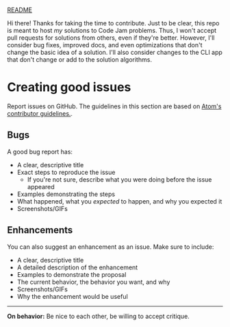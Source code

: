 [README](./README.md)

Hi there! Thanks for taking the time to contribute. Just to be clear, this repo
is meant to host *my* solutions to Code Jam problems. Thus, I won't accept pull
requests for solutions from others, even if they're better. However, I'll
consider bug fixes, improved docs, and even optimizations that don't change the
basic idea of a solution. I'll also consider changes to the CLI app that don't
change or add to the solution algorithms.

# Creating good issues

Report issues on GitHub. The guidelines in this section are based on [Atom's
contributor
guidelines.](https://github.com/atom/atom/blob/master/CONTRIBUTING.md).

## Bugs

A good bug report has:

* A clear, descriptive title
* Exact steps to reproduce the issue
  * If you're not sure, describe what you were doing before the issue appeared
* Examples demonstrating the steps
* What happened, what you *expected* to happen, and why you expected it
* Screenshots/GIFs

## Enhancements

You can also suggest an enhancement as an issue. Make sure to include:

* A clear, descriptive title
* A detailed description of the enhancement
* Examples to demonstrate the proposal
* The current behavior, the behavior you want, and why
* Screenshots/GIFs
* Why the enhancement would be useful

---

**On behavior:** Be nice to each other, be willing to accept critique.
